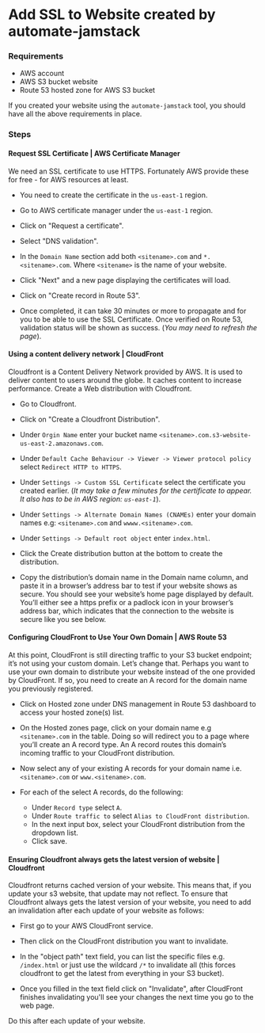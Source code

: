 # Add SSL to Website created by automate-jamstack

### Requirements

- AWS account
- AWS S3 bucket website
- Route 53 hosted zone for AWS S3 bucket

If you created your website using the `automate-jamstack` tool, you should 
have all the above requirements in place.

### Steps

#### Request SSL Certificate | AWS Certificate Manager

We need an SSL certificate to use HTTPS. Fortunately AWS provide these for 
free - for AWS resources at least.

* You need to create the certificate in the `us-east-1` region.

* Go to AWS certificate manager under the `us-east-1` region.

* Click on "Request a certificate".

* Select "DNS validation".

* In the `Domain Name` section add both `<sitename>.com` and `*.<sitename>.com`.
Where `<sitename>` is the name of your website.

* Click "Next" and a new page displaying the certificates will load.

* Click on "Create record in Route 53".

* Once completed, it can take 30 minutes or more to propagate and for you to be 
able to use the SSL Certificate. Once verified on Route 53, validation status 
will be shown as success. (_You may need to refresh the page_).

#### Using a content delivery network | CloudFront

Cloudfront is a Content Delivery Network provided by AWS. It is used to deliver 
content to users around the globe. It caches content to increase performance. 
Create a Web distribution with Cloudfront.

* Go to Cloudfront.

* Click on "Create a Cloudfront Distribution".

* Under `Orgin Name` enter your bucket name `<sitename>.com.s3-website-us-east-2.amazonaws.com`.

* Under `Default Cache Behaviour -> Viewer -> Viewer protocol policy` select 
`Redirect HTTP to HTTPS`.

* Under `Settings -> Custom SSL Certificate` select the certificate you created earlier. (_It may take
a few minutes for the certificate to appear. It also has to be in AWS region: `us-east-1`_).

* Under `Settings -> Alternate Domain Names (CNAMEs)` enter your domain names e.g: 
`<sitename>.com` and `wwww.<sitename>.com`.

* Under `Settings -> Default root object` enter `index.html`.

* Click the Create distribution button at the bottom to create the distribution.

* Copy the distribution’s domain name in the Domain name column, and paste it in 
a browser’s address bar to test if your website shows as secure. You should see 
your website’s home page displayed by default. You’ll either see a https prefix 
or a padlock icon in your browser’s address bar, which indicates that the 
connection to the website is secure like you see below.

#### Configuring CloudFront to Use Your Own Domain | AWS Route 53

At this point, CloudFront is still directing traffic to your S3 bucket endpoint; 
it’s not using your custom domain. Let’s change that. Perhaps you want to use 
your own domain to distribute your website instead of the one provided by CloudFront. 
If so, you need to create an A record for the domain name you previously registered.

* Click on Hosted zone under DNS management in Route 53 dashboard to access your 
hosted zone(s) list.

* On the Hosted zones page, click on your domain name e.g `<sitename>.com` in the table. 
Doing so will redirect you to a page where you’ll create an A record type. An A record 
routes this domain’s incoming traffic to your CloudFront distribution.

* Now select any of your existing A records for your domain name i.e. `<sitename>.com` 
or `www.<sitename>.com`.

* For each of the select A records, do the following:

  * Under `Record type` select `A`.
  * Under `Route traffic to` select `Alias to CloudFront distribution`.
  * In the next input box, select your CloudFront distribution from the dropdown list.
  * Click save.

#### Ensuring Cloudfront always gets the latest version of website | Cloudfront

Cloudfront returns cached version of your website. This means that, if you update your 
s3 website, that update may not reflect. To ensure that Cloudfront always gets the latest
version of your website, you need to add an invalidation after each update of your website
as follows:

* First go to your AWS CloudFront service.

* Then click on the CloudFront distribution you want to invalidate.

* In the "object path" text field, you can list the specific files e.g. `/index.html` or 
just use the wildcard `/*` to invalidate all (this forces cloudfront to get the latest 
from everything in your S3 bucket).

* Once you filled in the text field click on "Invalidate", after CloudFront finishes 
invalidating you'll see your changes the next time you go to the web page.

Do this after each update of your website.

